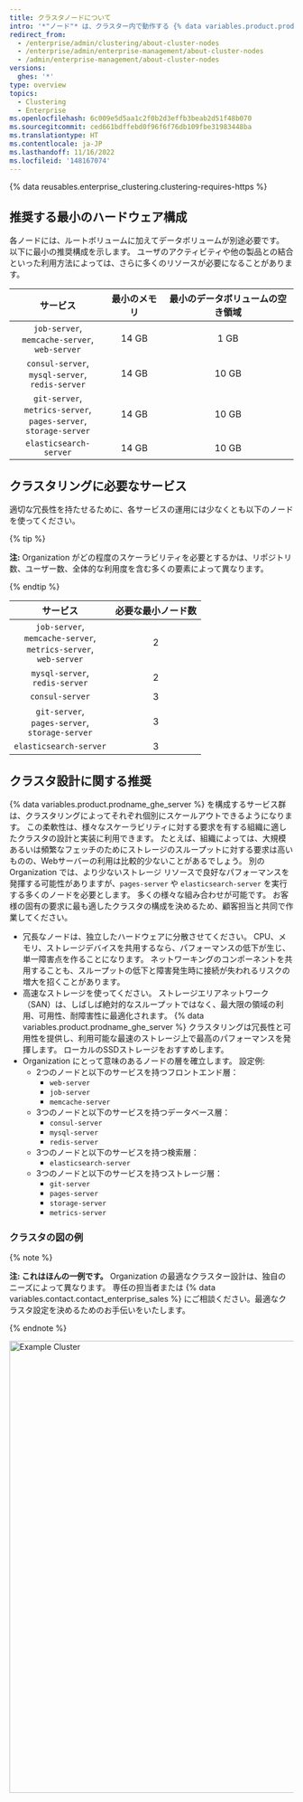```yaml
---
title: クラスタノードについて
intro: '*"ノード"* は、クラスター内で動作する {% data variables.product.prodname_ghe_server %} インスタンスです。 ぞれぞれのノードは、クラスターに提供される (最終的にはユーザーに提供される) 一連のサービスを実行します。'
redirect_from:
  - /enterprise/admin/clustering/about-cluster-nodes
  - /enterprise/admin/enterprise-management/about-cluster-nodes
  - /admin/enterprise-management/about-cluster-nodes
versions:
  ghes: '*'
type: overview
topics:
  - Clustering
  - Enterprise
ms.openlocfilehash: 6c009e5d5aa1c2f0b2d3effb3beab2d51f48b070
ms.sourcegitcommit: ced661bdffebd0f96f6f76db109fbe31983448ba
ms.translationtype: HT
ms.contentlocale: ja-JP
ms.lasthandoff: 11/16/2022
ms.locfileid: '148167074'
---
```

{% data reusables.enterprise_clustering.clustering-requires-https %}

## 推奨する最小のハードウェア構成
各ノードには、ルートボリュームに加えてデータボリュームが別途必要です。 以下に最小の推奨構成を示します。 ユーザのアクティビティや他の製品との結合といった利用方法によっては、さらに多くのリソースが必要になることがあります。

| サービス | 最小のメモリ    | 最小のデータボリュームの空き領域 |
| :-: | :-: | :-: |
| `job-server`,<br/>`memcache-server`,<br/>`web-server` | 14 GB | 1 GB |
| `consul-server`,<br/>`mysql-server`,<br/>`redis-server` | 14 GB | 10 GB |
| `git-server`,<br/>`metrics-server`,<br/>`pages-server`,<br/>`storage-server` | 14 GB | 10 GB |
| `elasticsearch-server` | 14 GB | 10 GB |

## クラスタリングに必要なサービス
適切な冗長性を持たせるために、各サービスの運用には少なくとも以下のノードを使ってください。

{% tip %}

**注:** Organization がどの程度のスケーラビリティを必要とするかは、リポジトリ数、ユーザー数、全体的な利用度を含む多くの要素によって異なります。

{% endtip %}

| サービス | 必要な最小ノード数 |
| :-: | :-: |
| `job-server`,<br/>`memcache-server`,<br/>`metrics-server`,<br/>`web-server` | 2 |
| `mysql-server`,<br/>`redis-server` | 2 |
| `consul-server` | 3 |
| `git-server`,<br/>`pages-server`,<br/>`storage-server` | 3 |
| `elasticsearch-server` | 3 |

## クラスタ設計に関する推奨

{% data variables.product.prodname_ghe_server %} を構成するサービス群は、クラスタリングによってそれぞれ個別にスケールアウトできるようになります。 この柔軟性は、様々なスケーラビリティに対する要求を有する組織に適したクラスタの設計と実装に利用できます。 たとえば、組織によっては、大規模あるいは頻繁なフェッチのためにストレージのスループットに対する要求は高いものの、Webサーバーの利用は比較的少ないことがあるでしょう。 別の Organization では、より少ないストレージ リソースで良好なパフォーマンスを発揮する可能性がありますが、`pages-server` や `elasticsearch-server` を実行する多くのノードを必要とします。 多くの様々な組み合わせが可能です。 お客様の固有の要求に最も適したクラスタの構成を決めるため、顧客担当と共同で作業してください。

- 冗長なノードは、独立したハードウェアに分散させてください。 CPU、メモリ、ストレージデバイスを共用するなら、パフォーマンスの低下が生じ、単一障害点を作ることになります。 ネットワーキングのコンポーネントを共用することも、スループットの低下と障害発生時に接続が失われるリスクの増大を招くことがあります。
- 高速なストレージを使ってください。 ストレージエリアネットワーク（SAN）は、しばしば絶対的なスループットではなく、最大限の領域の利用、可用性、耐障害性に最適化されます。 {% data variables.product.prodname_ghe_server %} クラスタリングは冗長性と可用性を提供し、利用可能な最速のストレージ上で最高のパフォーマンスを発揮します。 ローカルのSSDストレージをおすすめします。
- Organization にとって意味のあるノードの層を確立します。 設定例:
  - 2つのノードと以下のサービスを持つフロントエンド層：
    - `web-server`
    - `job-server`
    - `memcache-server`
  - 3つのノードと以下のサービスを持つデータベース層：
    - `consul-server`
    - `mysql-server`
    - `redis-server`
  - 3つのノードと以下のサービスを持つ検索層：
    - `elasticsearch-server`
  - 3つのノードと以下のサービスを持つストレージ層：
    - `git-server`
    - `pages-server`
    - `storage-server`
    - `metrics-server`

### クラスタの図の例
{% note %}

**注: これはほんの一例です。** Organization の最適なクラスター設計は、独自のニーズによって異なります。 専任の担当者または {% data variables.contact.contact_enterprise_sales %} にご相談ください。最適なクラスタ設定を決めるためのお手伝いをいたします。

{% endnote %}

<img src="/assets/images/enterprise/cluster/cluster-diagram.png" alt="Example Cluster" style="width: 800px;border:0"/>
